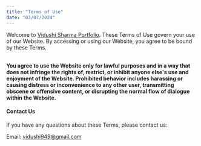 ```yaml
---
title: "Terms of Use"
date: "03/07/2024"
---
```


Welcome to [Vidushi Sharma Portfolio](https://vidushi09.github.io). These Terms of Use govern your use of our Website. By accessing or using our Website, you agree to be bound by these Terms.

<br> **You agree to use the Website only for lawful purposes and in a way that does not infringe the rights of, restrict, or inhibit anyone else's use and enjoyment of the Website. Prohibited behavior includes harassing or causing distress or inconvenience to any other user, transmitting obscene or offensive content, or disrupting the normal flow of dialogue within the Website.**

#### Contact Us

If you have any questions about these Terms, please contact us:

Email: vidushi949@gmail.com
